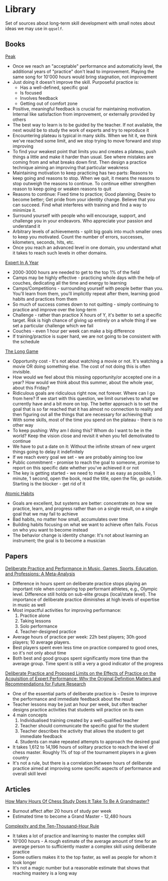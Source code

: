 # Library

Set of sources about long-term skill development with small notes about ideas we may use in `qqself`.

## Books

[Peak](https://www.amazon.com/Peak-Secrets-New-Science-Expertise-ebook/dp/B011H56MKS)

- Once we reach an "acceptable" performance and automaticity level, the additional years of "practice" don't lead to improvement. Playing the same song for 10'000 hours would bring stagnation, not improvement
- Just doing it doesn't improve the skill. Purposeful practice is:
	- Has a well-defined, specific goal
	- Is focused
	- Involves feedback
	- Getting out of comfort zone
- Positive, meaningful feedback is crucial for maintaining motivation. Internal like satisfaction from improvement, or externally provided by others
- The best way to learn is to be guided by the teacher. If not available, the next would be to study the work of experts and try to reproduce it
- Encountering plateau is typical in many skills. When we hit it, we think we've reached some limit, and we stop trying to move forward and stop improving
- To find your weakest point that limits you and creates a plateau, push things a little and make it harder than usual. See where mistakes are coming from and what breaks down first. Then design a practice technique aiming an improving that particular weakness
- Maintaining motivation to keep practicing has two parts: Reasons to keep going and reasons to stop. When we quit, it means the reasons to stop outweigh the reasons to continue. To continue either strengthen reason to keep going or weaken reasons to quit
- Reasons to continue: Fixed time to practice; Good planning; Desire to become better; Get pride from your identity change. Believe that you can succeed. Find what interferes with training and find a way to minimize it. 
- Surround yourself with people who will encourage, support, and challenge you in your endeavors. Who appreciate your passion and understand it
- Arbitrary levels of achievements - split big goals into much smaller ones to keep you motivated. Count the number of errors, successes, kilometers, seconds, hits, etc.
- Once you reach an advanced level in one domain, you understand what it takes to reach such levels in other domains.

[Expert In A Year](https://www.amazon.com/Expert-Year-Ultimate-Tennis-Challenge-ebook/dp/B0142TUYE6)

- 2000-3000 hours are needed to get to the top 1% of the field
- Camps may be highly effective - practicing whole days with the help of couches, dedicating all the time and energy to learning
- Camps/Competitions - surrounding yourself with people better than you. You'll learn from them, you'll implicitly repeat after them, learning good habits and practices from them
- So much of success comes down to not quitting - simply continuing to practice and improve over the long-term
- Challenge - rather than practice X hours of Y, it's better to set a specific target. Risk is high chance of giving up entirely on a whole thing if we set a particular challenge which we fail
- Couches - even 1 hour per week can make a big difference
- If training/practice is super hard, we are not going to be consistent with the schedule

[The Long Game](https://www.amazon.com/Long-Game-Long-Term-Thinker-Short-Term-ebook/dp/B08TCHGQ1G)

- Opportunity cost - It's not about watching a movie or not. It's watching a movie OR doing something else. The cost of not doing this is often invisible.
- How would we feel about this missing opportunity/or accepted one in a year? How would we think about this summer, about the whole year, about this Friday?
- Ridiculous goals are ridiculous right now, not forever. Where can I go from here? If we start with this question, we limit ourselves to what we currently have and a bit more on top. The better approach is to set the goal that is so far reached that it has almost no connection to reality and then figuring out all the things that are necessary for achieving that
- With some skills, most of the time you spend on the plateau - there is no other way
- To keep pushing: Why am I doing this? Whom do I want to be in the world? Keep the vision close and revisit it when you fell demotivated to continue
- We have to put a date on it: Without the infinite stream of new urgent things going to delay it indefinitely
- If we reach every goal we set - we are probably aiming too low
- Public commitment - promise to reach the goal to someone, promise to report on this specific date whether you've achieved it or not
- The key is getting started - we need to make it as easy as possible, 1 minute, 1 second, open the book, read the title, open the file, go outside. Starting is the blocker - get rid of it

[Atomic Habits](https://www.amazon.com/Atomic-Habits-Proven-Build-Break-ebook/dp/B01N5AX61W)
- Goals are excellent, but systems are better: concentrate on how we practice, learn, and progress rather than on a single result, on a single goal that we may fail to achieve
- Bad habits, no matter how small, accumulates over time
- Building habits focusing on what we want to achieve often fails.  Focus on who you want to become instead
- The behavior change is identity change: It's not about learning an instrument; the goal is to become a musician

## Papers

[Deliberate Practice and Performance in Music, Games, Sports, Education, and Professions: A Meta-Analysis](https://scholarship.rice.edu/handle/1911/76260)

- Difference in hours spent on deliberate practice stops playing an important role when comparing top performant athletes, e.g., Olympic level. Difference still holds on sub-elite groups (local/state level). The importance of deliberate practice diminishes at high levels of expertise in music as well
- Most impactful activities for improving performance:
    1. Practice alone
    2. Taking lessons
    3. Solo performance
    4. Teacher-designed practice
- Average hours of practice per week: 22h best players; 30h good players; 10 average players.
- Best players spent even less time on practice compared to good ones, so it's not only about time
- Both best and good groups spent significantly more time than the average group. Time spent is still a very a good indicator of the progress

[Deliberate Practice and Proposed Limits on the Effects of Practice on the Acquisition of Expert Performance: Why the Original Definition Matters and Recommendations for Future Research](https://www.frontiersin.org/articles/10.3389/fpsyg.2019.02396/full)
- One of the essential parts of deliberate practice is - Desire to improve the performance and immediate feedback about the result
- Teacher lessons may be just an hour per week, but often teacher designs practice activities that students will practice on its own
- 4 main concepts
    1. Individualised training created by a well-qualified teacher
    2. Teacher should communicate the specific goal for the student
    3. Teacher describes the activity that allows the student to get immediate feedback
    4. Students can make repeated attempts to approach the desired goal
- It takes 1,612 to 14,196 hours of solitary practice to reach the level of chess master. Roughly 1% of top of the tournament players in a given country
- It's not a rule, but there is a correlation between hours of deliberate practice aimed at improving some specific aspects of performance and overall skill level

## Articles

[How Many Hours Of Chess Study Does It Take To Be A Grandmaster?](https://www.chess.com/article/view/chess-grandmaster-hours)

- Burnout affect after 20 hours of study per week
- Estimated time to become a Grand Master - 12,480 hours

[Complexity and the Ten-Thousand-Hour Rule](https://www.newyorker.com/sports/sporting-scene/complexity-and-the-ten-thousand-hour-rule)

- It takes a lot of practice and learning to master the complex skill
- 10'000 hours - A rough estimate of the average amount of time for an average person to sufficiently master a complex
  skill using deliberate practice
- Some outliers makes it to the top faster, as well as people for whom it took longer
- It's not a magic number but a reasonable estimate that shows that reaching mastery is a long way
